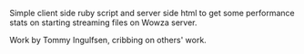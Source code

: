 Simple client side ruby script and server side html to get some performance stats on starting streaming files on Wowza server.

Work by Tommy Ingulfsen, cribbing on others' work.
